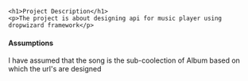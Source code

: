 
    <h1>Project Description</h1>
    <p>The project is about designing api for music player using dropwizard framework</p>

<h4>Assumptions</h4>
<p>I have assumed that the song is the sub-coolection of Album based on which the url's are designed</p>

